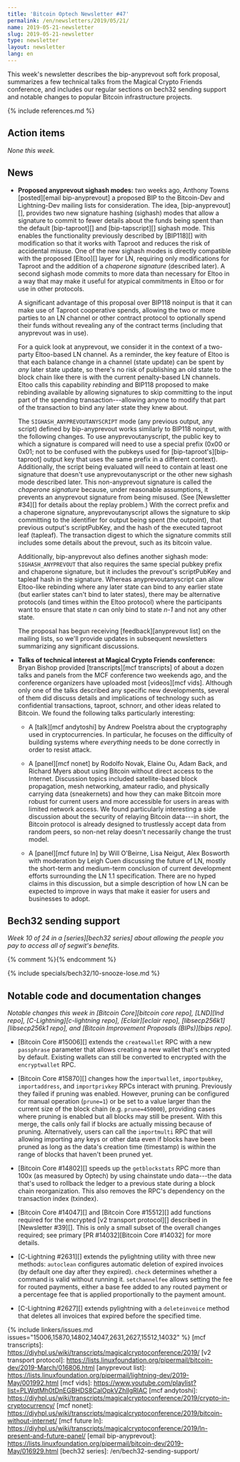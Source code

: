 ```yaml
---
title: 'Bitcoin Optech Newsletter #47'
permalink: /en/newsletters/2019/05/21/
name: 2019-05-21-newsletter
slug: 2019-05-21-newsletter
type: newsletter
layout: newsletter
lang: en
---
```

This week's newsletter describes the bip-anyprevout soft fork proposal, summarizes
a few technical talks from the Magical Crypto Friends conference, and
includes our regular sections on bech32 sending support and notable
changes to popular Bitcoin infrastructure projects.

{% include references.md %}

## Action items

*None this week.*

## News

- **Proposed anyprevout sighash modes:** two weeks ago, Anthony Towns
  [posted][email bip-anyprevout] a proposed BIP to the Bitcoin-Dev and Lightning-Dev mailing
  lists for consideration.  The idea, [bip-anyprevout][], provides two
  new signature hashing (sighash) modes that allow a signature to commit
  to fewer details about the funds being spent than the default
  [bip-taproot][] and [bip-tapscript][] sighash mode.  This enables the
  functionality previously described by [BIP118][] with modification so
  that it works with Taproot and reduces the risk of accidental misuse.  One of
  the new sighash modes is
  directly compatible with the proposed [Eltoo][] layer for LN,
  requiring only modifications for Taproot and the addition of a
  *chaperone signature* (described later).  A second sighash mode
  commits to more data than necessary for Eltoo in a way that may make
  it useful for atypical commitments in Eltoo or for use in other protocols.

    A significant advantage of this proposal over BIP118 noinput is that
    it can make use of Taproot cooperative spends, allowing the two or
    more parties to an LN channel or other contract protocol to optionally spend
    their funds without revealing any of the contract terms (including
    that anyprevout was in use).

    For a quick look at anyprevout, we consider it in the context of a
    two-party Eltoo-based LN channel.  As a reminder, the key feature of
    Eltoo is that each balance change in a channel (state update) can be
    spent by *any* later state update, so there's no risk of publishing an
    old state to the block chain like there is with the current
    penalty-based LN channels.  Eltoo calls this capability *rebinding*
    and BIP118 proposed to make rebinding available by allowing
    signatures to skip committing to the input part of the spending
    transaction---allowing anyone to modify that part of the
    transaction to bind any later state they knew about.

    The `SIGHASH_ANYPREVOUTANYSCRIPT` mode (any previous output, any
    script) defined by bip-anyprevout works similarly to BIP118 noinput,
    with the following changes.  To use anyprevoutanyscript, the public
    key to which a signature is compared will need to use a special
    prefix (0x00 or 0x01; not to be confused with the pubkeys used for
    [bip-taproot's][bip-taproot] output key that uses the same prefix in
    a different context).  Additionally, the script being evaluated will
    need to contain at least one signature that doesn't use
    anyprevoutanyscript or the other new sighash mode described later.
    This non-anyprevout signature is called the *chaperone signature*
    because, under reasonable assumptions, it prevents an anyprevout
    signature from being misused.  (See [Newsletter #34][] for details
    about the replay problem.)  With the correct prefix and a chaperone
    signature, anyprevoutanyscript allows the signature to skip
    committing to the identifier for output being spent (the outpoint),
    that previous output's scriptPubKey, and the hash of the executed
    taproot leaf (tapleaf).  The transaction digest to which the signature commits still includes
    some details about the prevout, such as its bitcoin value.

    Additionally, bip-anyprevout also defines another sighash mode:
    `SIGHASH_ANYPREVOUT` that also requires the same special pubkey
    prefix and chaperone signature, but it includes the prevout's
    scriptPubKey and tapleaf hash in the signature.  Whereas
    anyprevoutanyscript can allow Eltoo-like rebinding where any later
    state can bind to any earlier state (but earlier states can't bind
    to later states), there may be alternative protocols (and times
    within the Eltoo protocol) where the participants want to ensure
    that state *n* can only bind to state *n-1* and not any other state.

    The proposal has begun receiving [feedback][anyprevout list] on the
    mailing lists, so we'll provide updates in subsequent newsletters
    summarizing any significant discussions.

- **Talks of technical interest at Magical Crypto Friends conference:**
  Bryan Bishop provided [transcripts][mcf transcripts] of about a dozen
  talks and panels from the MCF conference two weekends ago, and the
  conference organizers have uploaded most [videos][mcf vids].  Although
  only one of the talks described any specific new developments, several
  of them did discuss details and implications of technology such as
  confidential transactions, taproot, schnorr, and other ideas related
  to Bitcoin.  We found the following talks particularly interesting:

    - A [talk][mcf andytoshi] by Andrew Poelstra about the cryptography used in
      cryptocurrencies.  In particular, he focuses on the difficulty of
      building systems where *everything* needs to be done correctly in
      order to resist attack.

    - A [panel][mcf nonet] by Rodolfo Novak, Elaine Ou, Adam
      Back, and Richard Myers about using Bitcoin without direct access
      to the Internet.  Discussion topics included satellite-based block
      propagation, mesh networking, amateur radio, and physically
      carrying data (sneakernets) and how they can make Bitcoin more
      robust for current users and more accessible for users in areas
      with limited network access.  We found particularly interesting a
      side discussion about the security of relaying Bitcoin data---in
      short, the Bitcoin protocol is already designed to trustlessly
      accept data from random peers, so non-net relay doesn't
      necessarily change the trust model.

   - A [panel][mcf future ln] by Will O'Beirne, Lisa Neigut, Alex Bosworth with
     moderation by Leigh Cuen discussing the future of LN, mostly the
     short-term and medium-term conclusion of current development
     efforts surrounding the LN 1.1 specification.  There are no hyped
     claims in this discussion, but a simple description of how LN can be
     expected to improve in ways that make it easier for users and
     businesses to adopt.

## Bech32 sending support

*Week 10 of 24 in a [series][bech32 series] about allowing the people
you pay to access all of segwit's benefits.*

{% comment %}<!-- weekly reminder for harding: check Bech32 Adoption
wiki page for changes -->{% endcomment %}

{% include specials/bech32/10-snooze-lose.md %}

## Notable code and documentation changes

*Notable changes this week in [Bitcoin Core][bitcoin core repo],
[LND][lnd repo], [C-Lightning][c-lightning repo], [Eclair][eclair repo],
[libsecp256k1][libsecp256k1 repo], and [Bitcoin Improvement Proposals
(BIPs)][bips repo].*

- [Bitcoin Core #15006][] extends the `createwallet` RPC with a new
  `passphrase` parameter that allows creating a new wallet that's
  encrypted by default.  Existing wallets can still be converted to
  encrypted with the `encryptwallet` RPC.

- [Bitcoin Core #15870][] changes how the `importwallet`,
  `importpubkey`, `importaddress`, and `importprivkey` RPCs interact
  with pruning.  Previously they failed if pruning was enabled.
  However, pruning can be configured for manual operation
  (`prune=1`) or be set to a value larger than the current size of the
  block chain (e.g. `prune=450000`), providing cases where pruning is
  enabled but all blocks may still be present.  With this merge, the
  calls only fail if blocks are actually missing because of pruning.
  Alternatively, users can call the `importmulti`
  RPC that will allowing importing any keys or other data even if blocks
  have been pruned as long as the data's creation time (timestamp) is
  within the range of blocks that haven't been pruned yet.

- [Bitcoin Core #14802][] speeds up the `getblockstats` RPC more than
  100x (as measured by Optech) by using chainstate undo data---the data
  that's used to rollback the ledger to a previous state during a block
  chain reorganization.  This also removes the RPC's dependency on the
  transaction index (txindex).

- [Bitcoin Core #14047][] and [Bitcoin Core #15512][] add functions
  required for the encrypted [v2 transport protocol][] described in
  [Newsletter #39][].  This is only a small subset of the overall
  changes required; see primary [PR #14032][Bitcoin Core #14032] for
  more details.

- [C-Lightning #2631][] extends the pylightning utility with three new
  methods: `autoclean` configures automatic deletion of expired invoices
  (by default one day after they expired).  `check` determines whether a
  command is valid without running it.  `setchannelfee` allows setting
  the fee for routed payments, either a base fee added to any routed
  payment or a percentage fee that is applied proportionally to the
  payment amount.

- [C-Lightning #2627][] extends pylightning with a `deleteinvoice`
  method that deletes all invoices that expired before the specified
  time.

{% include linkers/issues.md issues="15006,15870,14802,14047,2631,2627,15512,14032" %}
[mcf transcripts]: https://diyhpl.us/wiki/transcripts/magicalcryptoconference/2019/
[v2 transport protocol]: https://lists.linuxfoundation.org/pipermail/bitcoin-dev/2019-March/016806.html
[anyprevout list]: https://lists.linuxfoundation.org/pipermail/lightning-dev/2019-May/001992.html
[mcf vids]: https://www.youtube.com/playlist?list=PLWqtMh0tDnEGBHDS8CalOpkVZhlIgRlAC
[mcf andytoshi]: https://diyhpl.us/wiki/transcripts/magicalcryptoconference/2019/crypto-in-cryptocurrency/
[mcf nonet]: https://diyhpl.us/wiki/transcripts/magicalcryptoconference/2019/bitcoin-without-internet/
[mcf future ln]: https://diyhpl.us/wiki/transcripts/magicalcryptoconference/2019/ln-present-and-future-panel/
[email bip-anyprevout]: https://lists.linuxfoundation.org/pipermail/bitcoin-dev/2019-May/016929.html
[bech32 series]: /en/bech32-sending-support/
